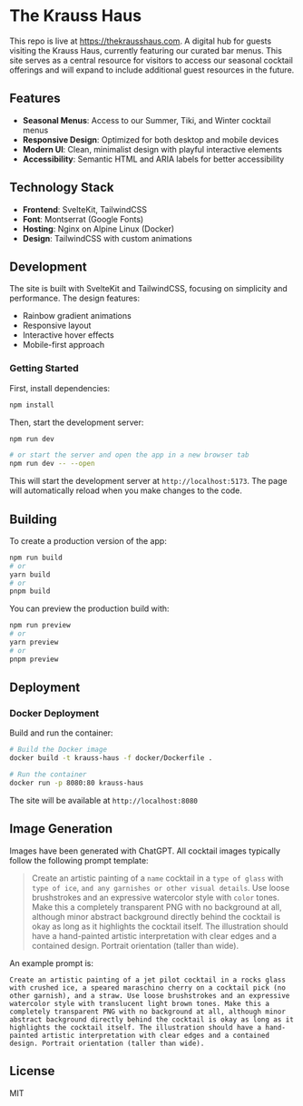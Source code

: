 # The Krauss Haus

This repo is live at https://thekrausshaus.com. A digital hub for guests visiting the Krauss Haus, currently featuring our curated bar menus. This site serves as a central resource for visitors to access our seasonal cocktail offerings and will expand to include additional guest resources in the future.

## Features

- **Seasonal Menus**: Access to our Summer, Tiki, and Winter cocktail menus
- **Responsive Design**: Optimized for both desktop and mobile devices
- **Modern UI**: Clean, minimalist design with playful interactive elements
- **Accessibility**: Semantic HTML and ARIA labels for better accessibility

## Technology Stack

- **Frontend**: SvelteKit, TailwindCSS
- **Font**: Montserrat (Google Fonts)
- **Hosting**: Nginx on Alpine Linux (Docker)
- **Design**: TailwindCSS with custom animations

## Development

The site is built with SvelteKit and TailwindCSS, focusing on simplicity and performance. The design features:

- Rainbow gradient animations
- Responsive layout
- Interactive hover effects
- Mobile-first approach

### Getting Started

First, install dependencies:

```bash
npm install
```

Then, start the development server:

```bash
npm run dev

# or start the server and open the app in a new browser tab
npm run dev -- --open
```

This will start the development server at `http://localhost:5173`. The page will automatically reload when you make changes to the code.

## Building

To create a production version of the app:

```bash
npm run build
# or
yarn build
# or
pnpm build
```

You can preview the production build with:

```bash
npm run preview
# or
yarn preview
# or
pnpm preview
```

## Deployment

### Docker Deployment

Build and run the container:

```bash
# Build the Docker image
docker build -t krauss-haus -f docker/Dockerfile .

# Run the container
docker run -p 8080:80 krauss-haus
```

The site will be available at `http://localhost:8080`

## Image Generation

Images have been generated with ChatGPT. All cocktail images typically follow the following prompt template:

> Create an artistic painting of a `name` cocktail in a `type of glass` with `type of ice`, `and any garnishes or other visual details`. Use loose brushstrokes and an expressive watercolor style with `color` tones. Make this a completely transparent PNG with no background at all, although minor abstract background directly behind the cocktail is okay as long as it highlights the cocktail itself. The illustration should have a hand-painted artistic interpretation with clear edges and a contained design. Portrait orientation (taller than wide).

An example prompt is:

```
Create an artistic painting of a jet pilot cocktail in a rocks glass with crushed ice, a speared maraschino cherry on a cocktail pick (no other garnish), and a straw. Use loose brushstrokes and an expressive watercolor style with translucent light brown tones. Make this a completely transparent PNG with no background at all, although minor abstract background directly behind the cocktail is okay as long as it highlights the cocktail itself. The illustration should have a hand-painted artistic interpretation with clear edges and a contained design. Portrait orientation (taller than wide).
```

## License

MIT
